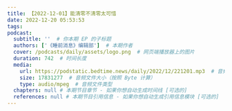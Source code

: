 ```yaml
---
title: 【2022-12-01】能清零不清零太可惜
date: 2022-12-20 05:53:53
tags:
podcast:
  subtitle: ''  # 你本期 EP 的子标题
  authors: ['《睡前消息》编辑部']  # 本期作者
  cover: /podcasts/daily/assets/logo.png  # 网页端播放器上的图片
  duration: 742  # 时间长度
  media:
    url: https://podstatic.bedtime.news/daily/2022/12/221201.mp3  # 音频文件
    size: 17831277  # 音频文件大小（按照 Byte 计算）
    type: audio/mpeg  # 音频文件类型
  chapters: null # 本期节目章节 - 如果你想自动生成时间线 [可选的]
  references: null # 本期节目引用信息 - 如果你想自动生成引用信息模块 [可选的]
---
```

